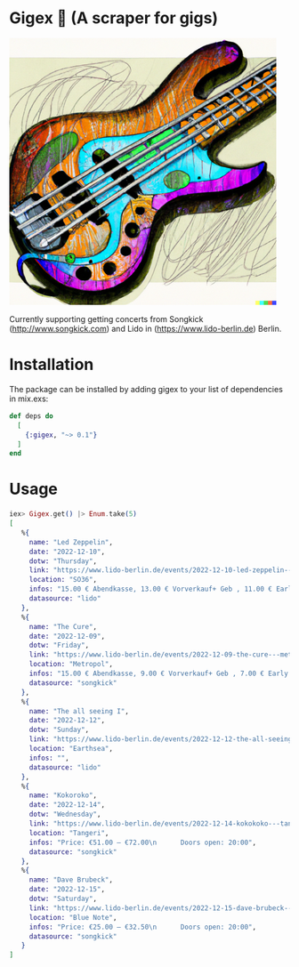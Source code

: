 # Gigex 🎸 (A scraper for gigs)

![A pleasant drawing of a sunburst bass guitar with violet, green and blue gradients](bass-guitar-drawing-640x480.png)


Currently supporting getting concerts from Songkick (http://www.songkick.com)
and Lido in (https://www.lido-berlin.de) Berlin.

# Installation

The package can be installed by adding gigex to your list of dependencies in mix.exs:

```elixir
def deps do
  [
    {:gigex, "~> 0.1"}
  ]
end
```

# Usage

```elixir
iex> Gigex.get() |> Enum.take(5)
[
   %{
     name: "Led Zeppelin",
     date: "2022-12-10",
     dotw: "Thursday",
     link: "https://www.lido-berlin.de/events/2022-12-10-led-zeppelin---so36",
     location: "SO36",
     infos: "15.00 € Abendkasse, 13.00 € Vorverkauf+ Geb , 11.00 € Early Bird+ Geb, Doors open: 20:00",
     datasource: "lido"
   },
   %{
     name: "The Cure",
     date: "2022-12-09",
     dotw: "Friday",
     link: "https://www.lido-berlin.de/events/2022-12-09-the-cure---metropol",
     location: "Metropol",
     infos: "15.00 € Abendkasse, 9.00 € Vorverkauf+ Geb , 7.00 € Early Bird+ Geb, Doors open: 20:00",
     datasource: "songkick"
   },
   %{
     name: "The all seeing I",
     date: "2022-12-12",
     dotw: "Sunday",
     link: "https://www.lido-berlin.de/events/2022-12-12-the-all-seeing-i---earthsea",
     location: "Earthsea",
     infos: "",
     datasource: "lido"
   },
   %{
     name: "Kokoroko",
     date: "2022-12-14",
     dotw: "Wednesday",
     link: "https://www.lido-berlin.de/events/2022-12-14-kokokoko---tangeri",
     location: "Tangeri",
     infos: "Price: €51.00 – €72.00\n      Doors open: 20:00",
     datasource: "songkick"
   },
   %{
     name: "Dave Brubeck",
     date: "2022-12-15",
     dotw: "Saturday",
     link: "https://www.lido-berlin.de/events/2022-12-15-dave-brubeck---blue-note",
     location: "Blue Note",
     infos: "Price: €25.00 – €32.50\n      Doors open: 20:00",
     datasource: "songkick"
   }
]
```
